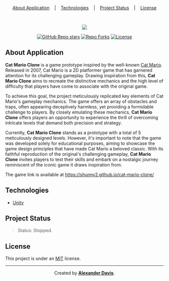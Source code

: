 <p align="center">
<a href="#about-application">About Application</a>
&nbsp;&nbsp;&nbsp;|&nbsp;&nbsp;&nbsp;
<a href="#technologies">Technologies</a>
&nbsp;&nbsp;&nbsp;|&nbsp;&nbsp;&nbsp;
<a href="#project-status">Project Status</a>
&nbsp;&nbsp;&nbsp;|&nbsp;&nbsp;&nbsp;
<a href="#license">License</a>
</p>

</br>

<p align="center">
  <img src="https://user-images.githubusercontent.com/72872854/191565225-a556b7b2-8f8e-4eef-805c-385c84fdf796.gif" />
</p>

<p align="center">
  <a href="https://img.shields.io/github/stars/shunny2/cat-mario-clone?style=social"><img src="https://img.shields.io/github/stars/shunny2/cat-mario-clone?style=social" alt="GitHub Repo stars" ></a>
  <a href="https://img.shields.io/github/forks/shunny2/cat-mario-clone?style=social"><img src="https://img.shields.io/github/forks/shunny2/cat-mario-clone?style=social" alt="Repo Forks"/></a>
  <a href="https://img.shields.io/github/license/shunny2/cat-mario-clone?style=social"><img src="https://img.shields.io/github/license/shunny2/cat-mario-clone?style=social" alt="License"/></a>
</p>

## About Application

<b>Cat Mario Clone</b> is a game prototype inspired by the well-known [Cat Mario](https://catmario.eu/). Released in 2007, Cat Mario is a 2D platformer game that has garnered attention for its challenging gameplay. Drawing inspiration from this, <b>Cat Mario Clone</b> aims to recreate the distinctive mechanics and the high level of difficulty that players have come to associate with the original game.

To achieve this goal, the project meticulously replicated key elements of Cat Mario's gameplay mechanics. The game offers an array of obstacles and traps, often appearing deceptively harmless, yet providing a formidable challenge to players. By closely emulating these mechanics, <b>Cat Mario Clone</b> offers players an opportunity to experience the thrill of overcoming intricate levels that demand both precision and strategy.

Currently, <b>Cat Mario Clone</b> stands as a prototype with a total of 5 meticulously designed levels. However, it's important to note that the game was developed solely for educational purposes, aiming to showcase the game design principles that have made Cat Mario a beloved classic. With its faithful reproduction of the original's challenging gameplay, <b>Cat Mario Clone</b> invites players to test their skills and embark on a nostalgic journey reminiscent of the iconic game it draws inspiration from.

The game link is available at https://shunny2.github.io/cat-mario-clone/

## Technologies

- [Unity](https://unity.com/)

## Project Status

> Status: Stopped.

## License

This project is under an [MIT](https://opensource.org/licenses/MIT) license.

<hr></hr>

<p align="center">Created by <a href="https://github.com/shunny2"><b>Alexander Davis</b></a>.</p>
